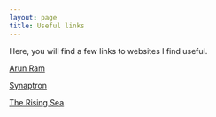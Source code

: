 ```yaml
---
layout: page
title: Useful links
---
```


Here, you will find a few links to websites I find useful.

[Arun Ram](http://math.soimeme.org/~arunram/)

[Synaptron](https://synaptron.com.au/index)

[The Rising Sea](http://therisingsea.org)
